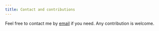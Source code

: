 ```yaml
---
title: Contact and contributions
---
```

Feel free to contact me by [email](mailto:paulfd@outlook.fr)
if you need. Any contribution is welcome.

